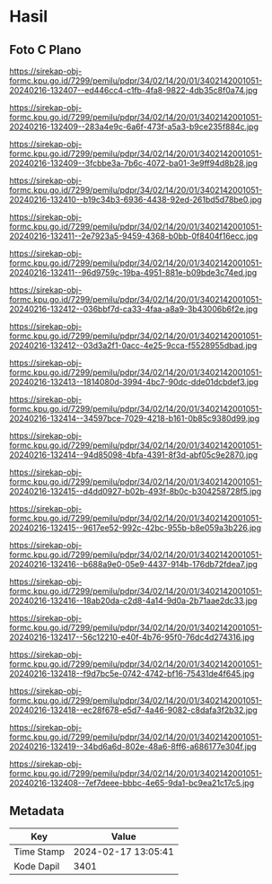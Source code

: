 # Hasil

## Foto C Plano

https://sirekap-obj-formc.kpu.go.id/7299/pemilu/pdpr/34/02/14/20/01/3402142001051-20240216-132407--ed446cc4-c1fb-4fa8-9822-4db35c8f0a74.jpg

https://sirekap-obj-formc.kpu.go.id/7299/pemilu/pdpr/34/02/14/20/01/3402142001051-20240216-132409--283a4e9c-6a6f-473f-a5a3-b9ce235f884c.jpg

https://sirekap-obj-formc.kpu.go.id/7299/pemilu/pdpr/34/02/14/20/01/3402142001051-20240216-132409--3fcbbe3a-7b6c-4072-ba01-3e9ff94d8b28.jpg

https://sirekap-obj-formc.kpu.go.id/7299/pemilu/pdpr/34/02/14/20/01/3402142001051-20240216-132410--b19c34b3-6936-4438-92ed-261bd5d78be0.jpg

https://sirekap-obj-formc.kpu.go.id/7299/pemilu/pdpr/34/02/14/20/01/3402142001051-20240216-132411--2e7923a5-9459-4368-b0bb-0f8404f16ecc.jpg

https://sirekap-obj-formc.kpu.go.id/7299/pemilu/pdpr/34/02/14/20/01/3402142001051-20240216-132411--96d9759c-19ba-4951-881e-b09bde3c74ed.jpg

https://sirekap-obj-formc.kpu.go.id/7299/pemilu/pdpr/34/02/14/20/01/3402142001051-20240216-132412--036bbf7d-ca33-4faa-a8a9-3b43006b6f2e.jpg

https://sirekap-obj-formc.kpu.go.id/7299/pemilu/pdpr/34/02/14/20/01/3402142001051-20240216-132412--03d3a2f1-0acc-4e25-9cca-f5528955dbad.jpg

https://sirekap-obj-formc.kpu.go.id/7299/pemilu/pdpr/34/02/14/20/01/3402142001051-20240216-132413--1814080d-3994-4bc7-90dc-dde01dcbdef3.jpg

https://sirekap-obj-formc.kpu.go.id/7299/pemilu/pdpr/34/02/14/20/01/3402142001051-20240216-132414--34597bce-7029-4218-b161-0b85c9380d99.jpg

https://sirekap-obj-formc.kpu.go.id/7299/pemilu/pdpr/34/02/14/20/01/3402142001051-20240216-132414--94d85098-4bfa-4391-8f3d-abf05c9e2870.jpg

https://sirekap-obj-formc.kpu.go.id/7299/pemilu/pdpr/34/02/14/20/01/3402142001051-20240216-132415--d4dd0927-b02b-493f-8b0c-b304258728f5.jpg

https://sirekap-obj-formc.kpu.go.id/7299/pemilu/pdpr/34/02/14/20/01/3402142001051-20240216-132415--9617ee52-992c-42bc-955b-b8e059a3b226.jpg

https://sirekap-obj-formc.kpu.go.id/7299/pemilu/pdpr/34/02/14/20/01/3402142001051-20240216-132416--b688a9e0-05e9-4437-914b-176db72fdea7.jpg

https://sirekap-obj-formc.kpu.go.id/7299/pemilu/pdpr/34/02/14/20/01/3402142001051-20240216-132416--18ab20da-c2d8-4a14-9d0a-2b71aae2dc33.jpg

https://sirekap-obj-formc.kpu.go.id/7299/pemilu/pdpr/34/02/14/20/01/3402142001051-20240216-132417--56c12210-e40f-4b76-95f0-76dc4d274316.jpg

https://sirekap-obj-formc.kpu.go.id/7299/pemilu/pdpr/34/02/14/20/01/3402142001051-20240216-132418--f9d7bc5e-0742-4742-bf16-75431de4f645.jpg

https://sirekap-obj-formc.kpu.go.id/7299/pemilu/pdpr/34/02/14/20/01/3402142001051-20240216-132418--ec28f678-e5d7-4a46-9082-c8dafa3f2b32.jpg

https://sirekap-obj-formc.kpu.go.id/7299/pemilu/pdpr/34/02/14/20/01/3402142001051-20240216-132419--34bd6a6d-802e-48a6-8ff6-a686177e304f.jpg

https://sirekap-obj-formc.kpu.go.id/7299/pemilu/pdpr/34/02/14/20/01/3402142001051-20240216-132408--7ef7deee-bbbc-4e65-9da1-bc9ea21c17c5.jpg


## Metadata

| Key        | Value               |
| ---------- | ------------------- |
| Time Stamp | 2024-02-17 13:05:41 |
| Kode Dapil | 3401                |



